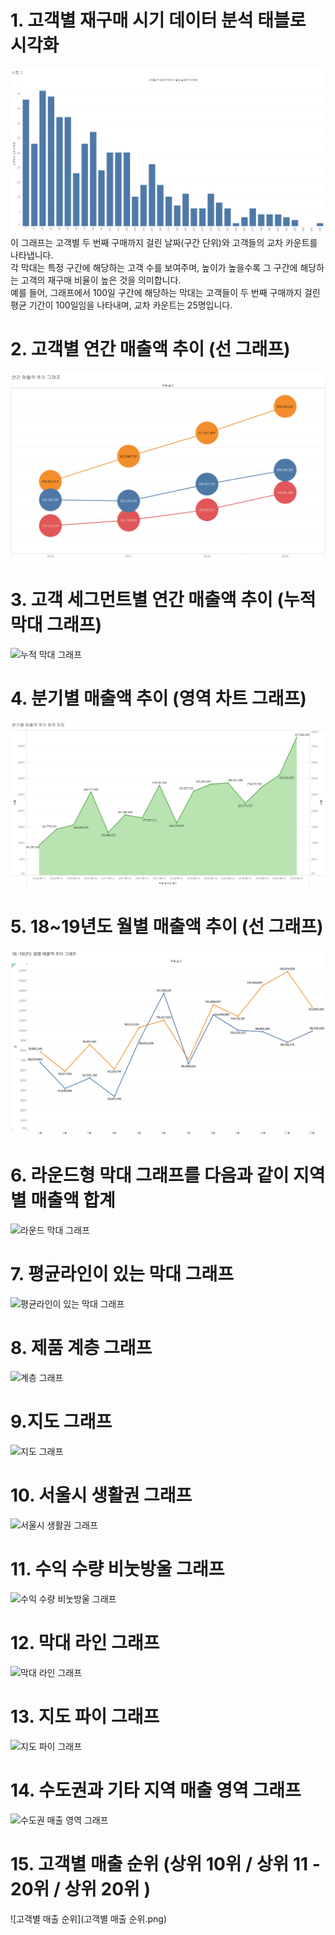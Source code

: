 # 1. 고객별 재구매 시기 데이터 분석 태블로 시각화
![히스토그램](histo.png)
이 그래프는 고객별 두 번째 구매까지 걸린 날짜(구간 단위)와 고객들의 교차 카운트를 나타냅니다. </br>
각 막대는 특정 구간에 해당하는 고객 수를 보여주며, 높이가 높을수록 그 구간에 해당하는 고객의 재구매 비율이 높은 것을 의미합니다. </br>
예를 들어, 그래프에서 100일 구간에 해당하는 막대는 고객들이 두 번째 구매까지 걸린 평균 기간이 100일임을 나타내며, 교차 카운트는 25명입니다.
</br>
# 2. 고객별 연간 매출액 추이 (선 그래프)
![추이그래프](line.png)
</br>
# 3. 고객 세그먼트별 연간 매출액 추이 (누적 막대 그래프)
![누적 막대 그래프](누적막대차트.png)
</br>
# 4. 분기별 매출액 추이 (영역 차트 그래프)
![영역차트그래프](quarter.png)
</br>
# 5. 18~19년도 월별 매출액 추이 (선 그래프)
![추이그래프2](line1819.png)
</br>
# 6. 라운드형 막대 그래프를  다음과 같이 지역별 매출액 합계
![라운드 막대 그래프](물방울2.png)
</br>
# 7. 평균라인이 있는 막대 그래프
![평균라인이 있는 막대 그래프](평균.png)
</br>
# 8. 제품 계층 그래프
![계층 그래프](계층.png)
</br>
# 9.지도 그래프
![지도 그래프](지도2.png)
</br>
# 10. 서울시 생활권 그래프
![서울시 생활권 그래프](생활권.png)
</br>
# 11. 수익 수량 비눗방울 그래프
![수익 수량 비눗방울 그래프](비눗방울.png)
</br>
# 12. 막대 라인 그래프
![막대 라인 그래프](막대라인그래프.png)
</br>
# 13. 지도 파이 그래프
![지도 파이 그래프](지도파이차트.png)
</br>
# 14. 수도권과 기타 지역 매출 영역 그래프
![수도권 매출 영역 그래프](수도권영역차트.png)
</br>
# 15. 고객별 매출 순위 (상위 10위 / 상위 11 - 20위 / 상위 20위 )
![고객별 매출 순위](고객별 매출 순위.png)
